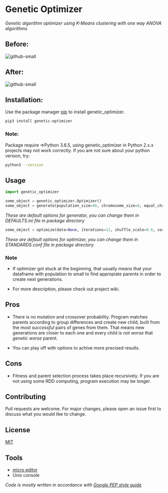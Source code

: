# Genetic Optimizer
_Genetic algorithm optimizer using K-Means clustering with one way ANOVA algorithms_

## Before:
![github-small](https://github.com/szachovy/GeneticOptimizer/blob/master/Images/first.png)

## After:
![github-small](https://github.com/szachovy/GeneticOptimizer/blob/master/Images/last.svg)

## Installation:

Use the package manager [pip](https://pip.pypa.io/en/stable/) to install genetic_optimizer.

```bash
pip3 install genetic-optimizer
```

### Note:

Package require =>Python 3.6.5, using genetic_optimizer in Python 2.x.x projects may not work correctly.
If you are not sure about your python version, try:

```bash
python3 --version
```

## Usage

```python
import genetic_optimizer

some_object = genetic_optimizer.Optimizer()
some_object = generate(population_size=46, chromosome_size=8, equal_chromosomes=True, initialization_method='Random', representation='Binary', saving_method='csv')
```

_These are default options for generator, you can change them in DEFAULTS.ini file in package directory_

```python
some_object = optimize(data=None, iterations=12, shuffle_scale=0.6, variety=0.8, chromosome_weight=0.0000001)
```

_These are default options for optimizer, you can change them in STANDARDS.conf file in package directory_

### Note

- If optimizer got stuck at the beginning, that usually means that your dataframe with population to small to find appropiate parents in order to create next generations.

- For more description, please check out project wiki.

## Pros
- There is no mutation and crossover probability. Program matches parents according to group differences and create new child, built from the _most successful_ pairs of genes from them.
  That means new generations are closer to each one and every child is _not worse_ that _genetic worse_ parent.

- You can play off with options to achive more precised results.

## Cons

- Fitness and parent selection process takes place recursively. If you are not using some RDD computing, program execution may be longer.

## Contributing

Pull requests are welcome. 
For major changes, please open an issue first to discuss what you would like to change.

## License

[MIT](https://choosealicense.com/licenses/mit/)

## Tools

- [micro editor](https://micro-editor.github.io/)
- Unix console

_Code is mostly written in accordance with [Google PEP style guide](https://google.github.io/styleguide/pyguide.html)_


